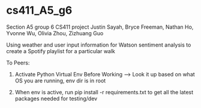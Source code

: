 # cs411_A5_g6
Section A5 group 6 CS411 project
Justin Sayah, Bryce Freeman, Nathan Ho, Yvonne Wu, Olivia Zhou, Zizhuang Guo

Using weather and user input information for Watson sentiment analysis to create a Spotify playlist for a particular walk

To Peers:

1) Activate Python Virtual Env Before Working --> Look it up based on what OS you are running, env dir is in root

2) When env is active, run 
    pip install -r requirements.txt 
to get all the latest packages needed for testing/dev
